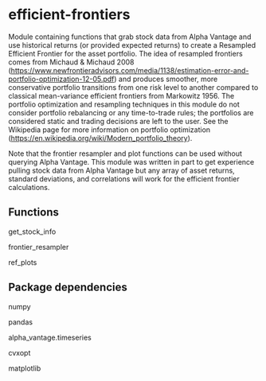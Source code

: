 # efficient-frontiers
Module containing functions that grab stock data from Alpha Vantage
and use historical returns (or provided expected returns) to create
a Resampled Efficient Frontier for the asset portfolio. The idea
of resampled frontiers comes from Michaud & Michaud 2008 (https://www.newfrontieradvisors.com/media/1138/estimation-error-and-portfolio-optimization-12-05.pdf) and produces
smoother, more conservative portfolio transitions from one risk level
to another compared to classical mean-variance efficient frontiers from
Markowitz 1956. The portfolio optimization and resampling techniques in this
module do not consider portfolio rebalancing or any time-to-trade rules; the
portfolios are considered static and trading decisions are left to the user.
See the Wikipedia page for more information on portfolio optimization (https://en.wikipedia.org/wiki/Modern_portfolio_theory).

Note that the frontier resampler and plot functions can be used without
querying Alpha Vantage. This module was written in part to get experience
pulling stock data from Alpha Vantage but any array of asset returns,
standard deviations, and correlations will work for the efficient 
frontier calculations. 

Functions
---------
get_stock_info

frontier_resampler

ref_plots
    
Package dependencies
--------------------
numpy

pandas

alpha_vantage.timeseries

cvxopt

matplotlib

